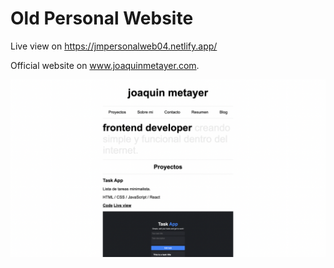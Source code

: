 # Old Personal Website

Live view on https://jmpersonalweb04.netlify.app/

Official website on www.joaquinmetayer.com.

<img width="1280" alt="Screen Shot 2022-09-04 at 17 03 40" src="./Screen Shot 2022-10-31 at 15.53.37.png">